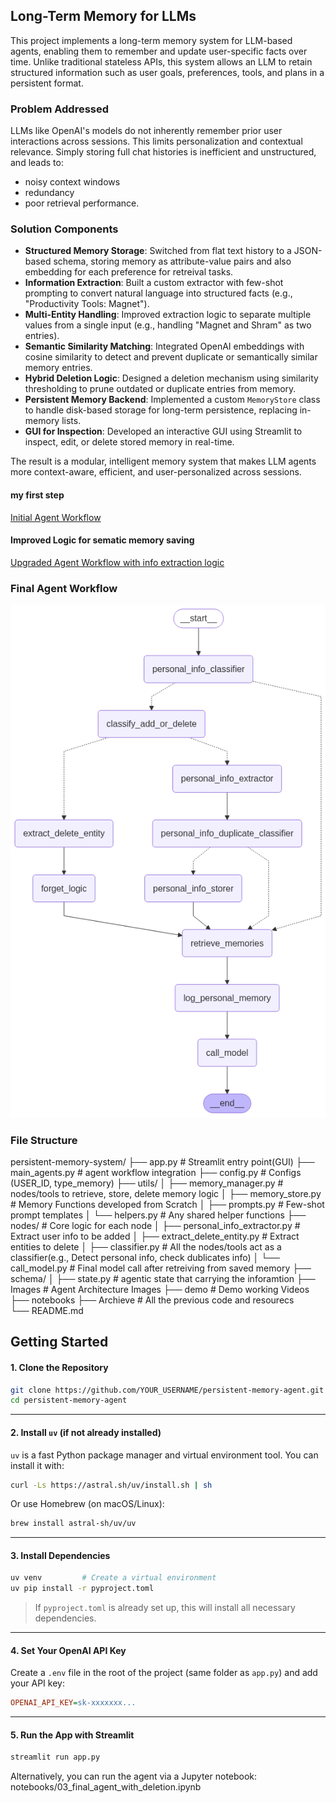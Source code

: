 ## Long-Term Memory for LLMs

This project implements a long-term memory system for LLM-based agents, enabling them to remember and update user-specific facts over time. Unlike traditional stateless APIs, this system allows an LLM to retain structured information such as user goals, preferences, tools, and plans in a persistent format.

### Problem Addressed

LLMs like OpenAI's models do not inherently remember prior user interactions across sessions. This limits personalization and contextual relevance. Simply storing full chat histories is inefficient and unstructured, and leads to: 
- noisy context windows
- redundancy
- poor retrieval performance.

### Solution Components

- **Structured Memory Storage**: Switched from flat text history to a JSON-based schema, storing memory as attribute-value pairs and also embedding for each preference for retreival tasks.
- **Information Extraction**: Built a custom extractor with few-shot prompting to convert natural language into structured facts (e.g., "Productivity Tools: Magnet").
- **Multi-Entity Handling**: Improved extraction logic to separate multiple values from a single input (e.g., handling "Magnet and Shram" as two entries).
- **Semantic Similarity Matching**: Integrated OpenAI embeddings with cosine similarity to detect and prevent duplicate or semantically similar memory entries.
- **Hybrid Deletion Logic**: Designed a deletion mechanism using similarity thresholding to prune outdated or duplicate entries from memory.
- **Persistent Memory Backend**: Implemented a custom `MemoryStore` class to handle disk-based storage for long-term persistence, replacing in-memory lists.
- **GUI for Inspection**: Developed an interactive GUI using Streamlit to inspect, edit, or delete stored memory in real-time.

The result is a modular, intelligent memory system that makes LLM agents more context-aware, efficient, and user-personalized across sessions.

#### my first step 
[Initial Agent Workflow](Images/model_1_memory_saver.png)

#### Improved Logic for sematic memory saving
[Upgraded Agent Workflow with info extraction logic](Images/model_2_memory_workflow.png)

### Final Agent Workflow

![Alt text](Images/model_3_memory_with_deletion.png)

### File Structure

persistent-memory-system/
├── app.py                         # Streamlit entry point(GUI)
├── main_agents.py                 # agent workflow integration
├── config.py                      # Configs (USER_ID, type_memory)
├── utils/
│   ├── memory_manager.py            # nodes/tools to retrieve, store, delete memory logic
│   ├── memory_store.py            # Memory Functions developed from Scratch
│   ├── prompts.py                 # Few-shot prompt templates
│   └── helpers.py                 # Any shared helper functions
├── nodes/                         # Core logic for each node
│   ├── personal_info_extractor.py        # Extract user info to be added
│   ├── extract_delete_entity.py          # Extract entities to delete
│   ├── classifier.py          # All the nodes/tools act as a classifier(e.g., Detect personal info, check dublicates info)
│   └── call_model.py                     # Final model call after retreiving from saved memory
├── schema/
│   ├── state.py                # agentic state that carrying the inforamtion
├── Images                      # Agent Architecture Images
├── demo                        # Demo working Videos
├── notebooks
├── Archieve                    # All the previous code and resourecs  
└── README.md

## Getting Started

#### 1. Clone the Repository

```bash
git clone https://github.com/YOUR_USERNAME/persistent-memory-agent.git
cd persistent-memory-agent
```

---

#### 2. Install `uv` (if not already installed)

`uv` is a fast Python package manager and virtual environment tool. You can install it with:

```bash
curl -Ls https://astral.sh/uv/install.sh | sh
```

Or use Homebrew (on macOS/Linux):

```bash
brew install astral-sh/uv/uv
```


---

#### 3. Install Dependencies

```bash
uv venv         # Create a virtual environment
uv pip install -r pyproject.toml
```

> If `pyproject.toml` is already set up, this will install all necessary dependencies.

---

#### 4. Set Your OpenAI API Key

Create a `.env` file in the root of the project (same folder as `app.py`) and add your API key:

```ini
OPENAI_API_KEY=sk-xxxxxxx...
```

---

#### 5. Run the App with Streamlit

```bash
streamlit run app.py
```
Alternatively, you can run the agent via a Jupyter notebook: notebooks/03_final_agent_with_deletion.ipynb